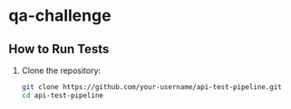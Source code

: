 # qa-challenge

## How to Run Tests

1. Clone the repository:
   ```bash
   git clone https://github.com/your-username/api-test-pipeline.git
   cd api-test-pipeline
